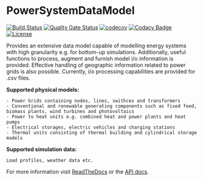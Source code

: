 # PowerSystemDataModel
[![Build Status](https://simona.ie3.e-technik.tu-dortmund.de/ci/buildStatus/icon?job=ie3-institute%2FPowerSystemDataModel%2Fmaster)](https://simona.ie3.e-technik.tu-dortmund.de/ci/job/ie3-institute/job/PowerSystemDataModel/job/master/)
[![Quality Gate Status](https://simona.ie3.e-technik.tu-dortmund.de/sonar/api/project_badges/measure?project=edu.ie3%3APowerSystemDataModel&metric=alert_status)](https://simona.ie3.e-technik.tu-dortmund.de/sonar/dashboard?id=edu.ie3%3APowerSystemDataModel)
[![codecov](https://codecov.io/gh/ie3-institute/PowerSystemDataModel/branch/master/graph/badge.svg)](https://codecov.io/gh/ie3-institute/PowerSystemDataModel)
[![Codacy Badge](https://api.codacy.com/project/badge/Grade/d1d73fb87e084904993f968178274835)](https://www.codacy.com/gh/ie3-institute/PowerSystemDataModel?utm_source=github.com&amp;utm_medium=referral&amp;utm_content=ie3-institute/PowerSystemDatamodel&amp;utm_campaign=Badge_Grade)
[![License](https://img.shields.io/github/license/ie3-institute/powersystemdatamodel)](https://github.com/ie3-institute/powersystemdatamodel/blob/master/LICENSE)

Provides an extensive data model capable of modelling energy systems with high granularity e.g. for bottom-up simulations. Additionally, useful functions to process, augment and furnish model i/o information is provided. Effective handling of geographic information related to power grids is also possible. Currently, i/o processing capabilities are provided for *.csv* files.

**Supported physical models:**

	- Power Grids containing nodes, lines, swithces and transformers
	- Conventional and renewable generating components such as fixed feed, biomass plants, wind turbines and photovoltaics
	- Power to heat units e.g. combined heat and power plants and heat pumps
	- Electrical storages, electric vehicles and charging stations
	- Thermal units consisting of thermal building and cylindrical storage models

**Supported simulation data:**

	Load profiles, weather data etc.

For more information visit [ReadTheDocs](https://powersystemdatamodel.readthedocs.io/en/latest/) or the [API docs](https://ie3-institute.github.io/PowerSystemDataModel/).
